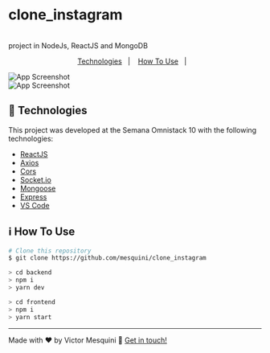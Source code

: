 # clone_instagram
<br />
 project in NodeJs, ReactJS and MongoDB
 
 <p align="center">
  <a href="#rocket-technologies">Technologies</a>&nbsp;&nbsp;&nbsp;|&nbsp;&nbsp;&nbsp;
  <a href="#information_source-how-to-use">How To Use</a>&nbsp;&nbsp;&nbsp;|&nbsp;&nbsp;&nbsp;
</p>

![App Screenshot](https://res.cloudinary.com/mesquini/image/upload/v1579703044/Instagram/Screenshot_57_exp5rj.png)
<br />
![App Screenshot](https://res.cloudinary.com/mesquini/image/upload/v1579703028/Instagram/Screenshot_56_vzbbm6.png)

## :rocket: Technologies

This project was developed at the Semana Omnistack 10 with the following technologies:

-  [ReactJS](https://reactjs.org/)
-  [Axios](https://github.com/axios/axios)
-  [Cors](https://github.com/expressjs/cors)
-  [Socket.io](https://github.com/socketio/socket.io)
-  [Mongoose](https://github.com/Automattic/mongoose)
-  [Express](https://github.com/expressjs/express)
-  [VS Code][vc]

 ## :information_source: How To Use
 
 ```bash
 # Clone this repository
 $ git clone https://github.com/mesquini/clone_instagram
 
> cd backend
> npm i
> yarn dev

> cd frontend
> npm i
> yarn start
 ```
 
 ---

Made with ♥ by Victor Mesquini :wave: [Get in touch!](https://www.linkedin.com/in/mesquini/)

[nodejs]: https://nodejs.org/
[yarn]: https://yarnpkg.com/
[vc]: https://code.visualstudio.com/
